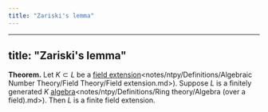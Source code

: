```yaml
---
title: "Zariski's lemma"
---
```


---
title: "Zariski's lemma"
---

**Theorem.** Let $K\subset L$ be a [field extension]()<notes/ntpy/Definitions/Algebraic Number Theory/Field Theory/Field extension.md>). Suppose $L$ is a finitely generated $K$ [algebra]()<notes/ntpy/Definitions/Ring theory/Algebra (over a field).md>). Then $L$ is a finite field extension.
